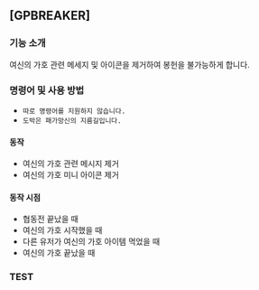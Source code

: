 ## [GPBREAKER]

### 기능 소개

  여신의 가호 관련 메세지 및 아이콘을 제거하여 봉헌을 불가능하게 합니다.


### 명령어 및 사용 방법

- ``따로 명령어를 지원하지 않습니다.``
- ``도박은 패가망신의 지름길입니다.``

#### 동작
- 여신의 가호 관련 메시지 제거
- 여신의 가호 미니 아이콘 제거

#### 동작 시점
- 협동전 끝났을 때
- 여신의 가호 시작했을 때
- 다른 유저가 여신의 가호 아이템 먹었을 때
- 여신의 가호 끝났을 때


### TEST







